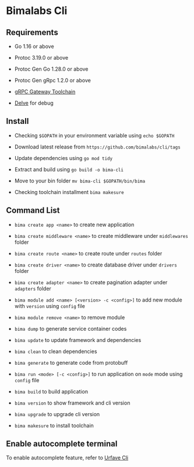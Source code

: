 # Bimalabs Cli

## Requirements

- Go 1.16 or above

- Protoc 3.19.0 or above

- Protoc Gen Go 1.28.0 or above

- Protoc Gen gRpc 1.2.0 or above

- [gRPC Gateway Toolchain](https://github.com/grpc-ecosystem/grpc-gateway)

- [Delve](https://github.com/go-delve/delve/tree/master/Documentation/installation) for debug

## Install

- Checking `$GOPATH` in your environment variable using `echo $GOPATH`

- Download latest release from `https://github.com/bimalabs/cli/tags`

- Update dependencies using `go mod tidy`

- Extract and build using `go build -o bima-cli`

- Move to your bin folder `mv bima-cli $GOPATH/bin/bima`

- Checking toolchain installment `bima makesure`

## Command List

- `bima create app <name>` to create new application

- `bima create middleware <name>` to create middleware under `middlewares` folder

- `bima create route <name>` to create route under `routes` folder

- `bima create driver <name>` to create database driver under `drivers` folder

- `bima create adapter <name>` to create pagination adapter under `adapters` folder

- `bima module add <name> [<version> -c <config>]` to add new module with `version` using `config` file

- `bima module remove <name>` to remove module

- `bima dump` to generate service container codes

- `bima update` to update framework and dependencies

- `bima clean` to clean dependencies

- `bima generate` to generate code from protobuff

- `bima run <mode> [-c <config>]` to run application on `mode` mode using `config` file

- `bima build` to build application

- `bima version` to show framework and cli version

- `bima upgrade` to upgrade cli version

- `bima makesure` to install toolchain

## Enable autocomplete terminal

To enable autocomplete feature, refer to [Urfave Cli](https://cli.urfave.org/v2/examples/bash-completions)
